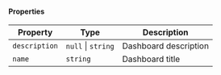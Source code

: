 #### Properties

| Property                               | Type               | Description           |
| -------------------------------------- | ------------------ | --------------------- |
| <a id="description"></a> `description` | `null` \| `string` | Dashboard description |
| <a id="name"></a> `name`               | `string`           | Dashboard title       |
